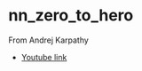 # nn_zero_to_hero
<Neural Networks: Zero to Hero> From Andrej Karpathy

- [Youtube link](https://www.youtube.com/playlist?list=PLAqhIrjkxbuWI23v9cThsA9GvCAUhRvKZ)
